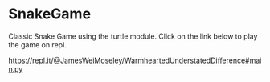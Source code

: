 # SnakeGame

Classic Snake Game using the turtle module.  Click on the link below to play the game on repl.  

https://repl.it/@JamesWeiMoseley/WarmheartedUnderstatedDifference#main.py
